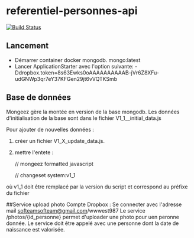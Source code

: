 # referentiel-personnes-api

[![Build Status](https://travis-ci.org/SofteamOuest/referentiel-personnes-api.svg?branch=master)](https://travis-ci.org/SofteamOuest/referentiel-personnes-api)

## Lancement

- Démarrer container docker mongodb. mongo:latest
- Lancer ApplicationStarter avec l'option suivante: -Ddropbox.token=8s63Ewks0oAAAAAAAAAAB-jVr6Z8XFu-udGNWp3qr7eY37KFGen29jt6vVQTKSmb

## Base de données

Mongeez gère la montée en version de la base mongodb.
Les données d'initialisation de la base sont dans le fichier V1_1__initial_data.js

Pour ajouter de nouvelles données :

1) créer un fichier V1_X_update_data.js.
2) mettre l'entete :

    // mongeez formatted javascript
    
    // changeset system:v1_1
    
où v1_1 doit être remplacé par la version du script et correspond au préfixe du fichier

##Service upload photo 
Compte Dropbox : 
Se connecter avec l'adresse mail softeamsofteam@gmail.com/wwwest987
Le service /photos/{id_personne} permet d'uploader une photo pour uen peronne donnée.
Le service doit être appelé avec une personne dont la date de naissance est valorisée.




